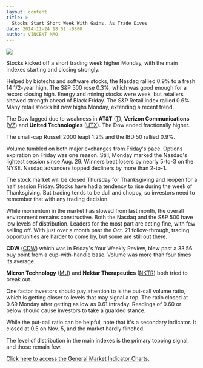 ```yaml
---
layout: content
title: >-
  Stocks Start Short Week With Gains, As Trade Dives
date: 2014-11-24 18:51 -0800
author: VINCENT MAO
---
```






![](https://www.investors.com/wp-content/uploads/ibd-migrated-images/MPv_141125_635524390814148889.png)









Stocks kicked off a short trading week higher Monday, with the main indexes starting and closing strongly.


Helped by biotechs and software stocks, the Nasdaq rallied 0.9% to a fresh 14 1/2-year high. The S&P 500 rose 0.3%, which was good enough for a record closing high. Energy and mining stocks were weak, but retailers showed strength ahead of Black Friday. The S&P Retail index rallied 0.6%. Many retail stocks hit new highs Monday, extending a recent trend.


The Dow lagged due to weakness in **AT&T** ([T](https://research.investors.com/quote.aspx?symbol=T)), **Verizon Communications** ([VZ](https://research.investors.com/quote.aspx?symbol=VZ)) and **United Technologies** ([UTX](https://research.investors.com/quote.aspx?symbol=UTX)). The Dow ended fractionally higher.


The small-cap Russell 2000 leapt 1.2% and the IBD 50 rallied 0.9%.


Volume tumbled on both major exchanges from Friday's pace. Options expiration on Friday was one reason. Still, Monday marked the Nasdaq's lightest session since Aug. 29. Winners beat losers by nearly 5-to-3 on the NYSE. Nasdaq advancers topped decliners by more than 2-to-1.


The stock market will be closed Thursday for Thanksgiving and reopen for a half session Friday. Stocks have had a tendency to rise during the week of Thanksgiving. But trading tends to be dull and choppy, so investors need to remember that with any trading decision.


While momentum in the market has slowed from last month, the overall environment remains constructive. Both the Nasdaq and the S&P 500 have low levels of distribution. Leaders for the most part are acting fine, with few selling off. With just over a month past the Oct. 21 follow-through, trading opportunities are harder to come by, but some are still out there.


**CDW** ([CDW](https://research.investors.com/quote.aspx?symbol=CDW)) which was in Friday's Your Weekly Review, blew past a 33.56 buy point from a cup-with-handle base. Volume was more than four times its average.


**Micron Technology** ([MU](https://research.investors.com/quote.aspx?symbol=MU)) and **Nektar Therapeutics** ([NKTR](https://research.investors.com/quote.aspx?symbol=NKTR)) both tried to break out.


One factor investors should pay attention to is the put-call volume ratio, which is getting closer to levels that may signal a top. The ratio closed at 0.69 Monday after getting as low as 0.61 intraday. Readings of 0.60 or below should cause investors to take a guarded stance.


While the put-call ratio can be helpful, note that it's a secondary indicator. It closed at 0.5 on Nov. 5, and the market hardly flinched.


The level of distribution in the main indexes is the primary topping signal, and those remain few.


[Click here to access the General Market Indicator Charts](https://www.investors.com/pdf/GMI_112514.pdf).




